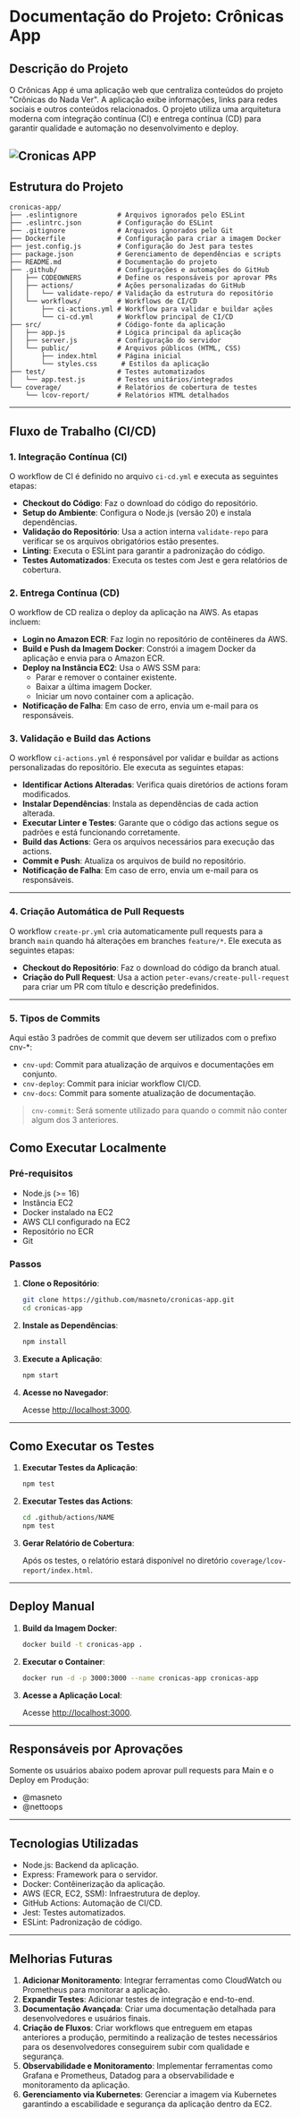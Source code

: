 
# Documentação do Projeto: Crônicas App

## Descrição do Projeto
O Crônicas App é uma aplicação web que centraliza conteúdos do projeto "Crônicas do Nada Ver". A aplicação exibe informações, links para redes sociais e outros conteúdos relacionados. O projeto utiliza uma arquitetura moderna com integração contínua (CI) e entrega contínua (CD) para garantir qualidade e automação no desenvolvimento e deploy.

![Cronicas APP](images/cronicas-0.png)
---

## Estrutura do Projeto

```
cronicas-app/
├── .eslintignore          # Arquivos ignorados pelo ESLint
├── .eslintrc.json         # Configuração do ESLint
├── .gitignore             # Arquivos ignorados pelo Git
├── Dockerfile             # Configuração para criar a imagem Docker
├── jest.config.js         # Configuração do Jest para testes
├── package.json           # Gerenciamento de dependências e scripts
├── README.md              # Documentação do projeto
├── .github/               # Configurações e automações do GitHub
│   ├── CODEOWNERS         # Define os responsáveis por aprovar PRs
│   ├── actions/           # Ações personalizadas do GitHub
│   │   └── validate-repo/ # Validação da estrutura do repositório
│   └── workflows/         # Workflows de CI/CD
│       ├── ci-actions.yml # Workflow para validar e buildar ações
│       └── ci-cd.yml      # Workflow principal de CI/CD
├── src/                   # Código-fonte da aplicação
│   ├── app.js             # Lógica principal da aplicação
│   ├── server.js          # Configuração do servidor
│   └── public/            # Arquivos públicos (HTML, CSS)
│       ├── index.html     # Página inicial
│       └── styles.css      # Estilos da aplicação
├── test/                  # Testes automatizados
│   └── app.test.js        # Testes unitários/integrados
└── coverage/              # Relatórios de cobertura de testes
    └── lcov-report/       # Relatórios HTML detalhados
```

---

## Fluxo de Trabalho (CI/CD)

### 1. Integração Contínua (CI)
O workflow de CI é definido no arquivo `ci-cd.yml` e executa as seguintes etapas:

- **Checkout do Código**: Faz o download do código do repositório.
- **Setup do Ambiente**: Configura o Node.js (versão 20) e instala dependências.
- **Validação do Repositório**: Usa a action interna `validate-repo` para verificar se os arquivos obrigatórios estão presentes.
- **Linting**: Executa o ESLint para garantir a padronização do código.
- **Testes Automatizados**: Executa os testes com Jest e gera relatórios de cobertura.

### 2. Entrega Contínua (CD)
O workflow de CD realiza o deploy da aplicação na AWS. As etapas incluem:

- **Login no Amazon ECR**: Faz login no repositório de contêineres da AWS.
- **Build e Push da Imagem Docker**: Constrói a imagem Docker da aplicação e envia para o Amazon ECR.
- **Deploy na Instância EC2**: Usa o AWS SSM para:
  - Parar e remover o container existente.
  - Baixar a última imagem Docker.
  - Iniciar um novo container com a aplicação.
- **Notificação de Falha**: Em caso de erro, envia um e-mail para os responsáveis.

### 3. Validação e Build das Actions

O workflow `ci-actions.yml` é responsável por validar e buildar as actions personalizadas do repositório. Ele executa as seguintes etapas:

- **Identificar Actions Alteradas**: Verifica quais diretórios de actions foram modificados.
- **Instalar Dependências**: Instala as dependências de cada action alterada.
- **Executar Linter e Testes**: Garante que o código das actions segue os padrões e está funcionando corretamente.
- **Build das Actions**: Gera os arquivos necessários para execução das actions.
- **Commit e Push**: Atualiza os arquivos de build no repositório.
- **Notificação de Falha**: Em caso de erro, envia um e-mail para os responsáveis.

---

### 4. Criação Automática de Pull Requests

O workflow `create-pr.yml` cria automaticamente pull requests para a branch `main` quando há alterações em branches `feature/*`. Ele executa as seguintes etapas:

- **Checkout do Repositório**: Faz o download do código da branch atual.
- **Criação do Pull Request**: Usa a action `peter-evans/create-pull-request` para criar um PR com título e descrição predefinidos.

---

### 5. Tipos de Commits

Aqui estão 3 padrões de commit que devem ser utilizados com o prefixo cnv-*:

- `cnv-upd`: Commit para atualização de arquivos e documentações em conjunto.
- `cnv-deploy`: Commit para iniciar workflow CI/CD.
- `cnv-docs`: Commit para somente atualização de documentação.
> `cnv-commit`: Será somente utilizado para quando o commit não conter algum dos 3 anteriores.
## Como Executar Localmente

### Pré-requisitos
- Node.js (>= 16)
- Instância EC2
- Docker instalado na EC2
- AWS CLI configurado na EC2
- Repositório no ECR
- Git

### Passos

1. **Clone o Repositório**:

   ```bash
   git clone https://github.com/masneto/cronicas-app.git
   cd cronicas-app
   ```

2. **Instale as Dependências**:

   ```bash
   npm install
   ```

3. **Execute a Aplicação**:

   ```bash
   npm start
   ```

4. **Acesse no Navegador**:

   Acesse [http://localhost:3000](http://localhost:3000).

---

## Como Executar os Testes

1. **Executar Testes da Aplicação**:

   ```bash
   npm test
   ```

2. **Executar Testes das Actions**:

   ```bash
   cd .github/actions/NAME
   npm test
   ```

3. **Gerar Relatório de Cobertura**:

   Após os testes, o relatório estará disponível no diretório `coverage/lcov-report/index.html`.

---

## Deploy Manual

1. **Build da Imagem Docker**:

   ```bash
   docker build -t cronicas-app .
   ```

2. **Executar o Container**:

   ```bash
   docker run -d -p 3000:3000 --name cronicas-app cronicas-app
   ```

3. **Acesse a Aplicação Local**:

   Acesse [http://localhost:3000](http://localhost:3000).

---

## Responsáveis por Aprovações
Somente os usuários abaixo podem aprovar pull requests para Main e o Deploy em Produção:

- @masneto
- @nettoops

---

## Tecnologias Utilizadas
- Node.js: Backend da aplicação.
- Express: Framework para o servidor.
- Docker: Contêinerização da aplicação.
- AWS (ECR, EC2, SSM): Infraestrutura de deploy.
- GitHub Actions: Automação de CI/CD.
- Jest: Testes automatizados.
- ESLint: Padronização de código.

---

## Melhorias Futuras
1. **Adicionar Monitoramento**: Integrar ferramentas como CloudWatch ou Prometheus para monitorar a aplicação.
2. **Expandir Testes**: Adicionar testes de integração e end-to-end.
3. **Documentação Avançada**: Criar uma documentação detalhada para desenvolvedores e usuários finais.
4. **Criação de Fluxos**: Criar workflows que entreguem em etapas anteriores a produção, permitindo a realização de testes necessários para os desenvolvedores conseguirem subir com qualidade e segurança.
5. **Observabilidade e Monitoramento**: Implementar ferramentas como Grafana e Prometheus, Datadog para a observabilidade e monitoramento da aplicação.
6. **Gerenciamento via Kubernetes**: Gerenciar a imagem via Kubernetes garantindo a escabilidade e segurança da aplicação dentro da EC2.